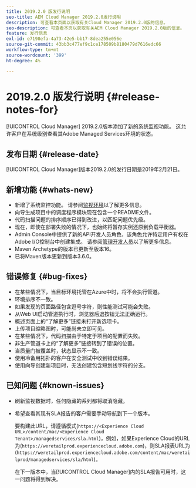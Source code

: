 ```yaml
---
title: 2019.2.0 版发行说明
seo-title: AEM Cloud Manager 2019.2.0发行说明
description: 可查看本页面以获取有关Cloud Manager 2019.2.0版的信息。
seo-description: 可查看本页以获取有关AEM Cloud Manager 2019.2.0版的信息。
feature: 发行信息
exl-id: e7198efa-4a73-42e5-bb17-8dea255e056e
source-git-commit: 43bb3c477ef9c1ce178509b8180479d7616edc66
workflow-type: tm+mt
source-wordcount: '399'
ht-degree: 4%

---
```


# 2019.2.0 版发行说明 {#release-notes-for}

[!UICONTROL Cloud Manager] 2019.2.0版本添加了新的系统监视功能。 这允许客户在系统级别查看其Adobe Managed Services环境的状态。


## 发布日期 {#release-date}

[!UICONTROL Cloud Manager]版本2019.2.0的发行日期是2019年2月21日。

## 新增功能 {#whats-new}

* 新增了系统监控功能。 请参阅[监视环境](monitor-your-environments.md)以了解更多信息。
* 向导生成项目中的调度程序模块现在包含一个README文件。
* 代码扫描问题的排序顺序已得到改进，以匹配问题优先级。
* 现在，即使在部署失败的情况下，也始终将暂存实例还原到负载平衡器。
* Admin Console中提供了新的API开发人员角色，该角色允许特定用户有权在Adobe I/O控制台中创建集成。 请参阅[管理开发人员](https://www.adobe.com/go/aac_api_prod_learn)以了解更多信息。
* Maven Archetype的版本已更新至版本16。
* 已将Maven版本更新到版本3.6.0。

## 错误修复 {#bug-fixes}

* 在某些情况下，当目标环境托管在Azure中时，将不会执行管道。
* 环境排序不一致。
* 如果发现的页面路径包含逗号字符，则性能测试可能会失败。
* 从Web UI启动管道执行时，浏览器后退按钮无法正确运行。
* 概述页面上的“了解更多”链接未打开新选项卡。
* 上传项目缩略图时，可能尚未立即可见。
* 在某些情况下，代码扫描由于特定于项目的配置而失败。
* 非生产管道卡上的“了解更多”链接转到了错误的位置。
* 当质量门被覆盖时，状态显示不一致。
* 使用冷备用拓扑的客户在安全测试中收到错误结果。
* 使用向导创建新项目时，无法创建包含短划线字符的分支。

## 已知问题 {#known-issues}

* 刷新监视数据时，任何隐藏的系列都将取消隐藏。
* 希望查看其现有SLA报告的客户需要手动导航到下一个版本。

   要构建此URL，请遵循模式(`https://<Experience Cloud URL>/content/mac/<Experience Cloud Tenant>/managedservices/sla.html`)，例如，如果Experience Cloud的URL为(`https://weretailprod.experiencecloud.adobe.com`)，则SLA报表URL为(`https://weretailprod.experiencecloud.adobe.com/content/mac/weretailprod/managedservices/sla/html`)。

   在下一版本中，当[!UICONTROL Cloud Manager]内的SLA报告可用时，这一问题将得到解决。
